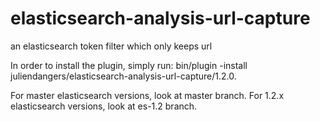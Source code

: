 elasticsearch-analysis-url-capture
==================================

an elasticsearch token filter which only keeps url

In order to install the plugin, simply run: bin/plugin -install juliendangers/elasticsearch-analysis-url-capture/1.2.0.

For master elasticsearch versions, look at master branch.
For 1.2.x elasticsearch versions, look at es-1.2 branch.
